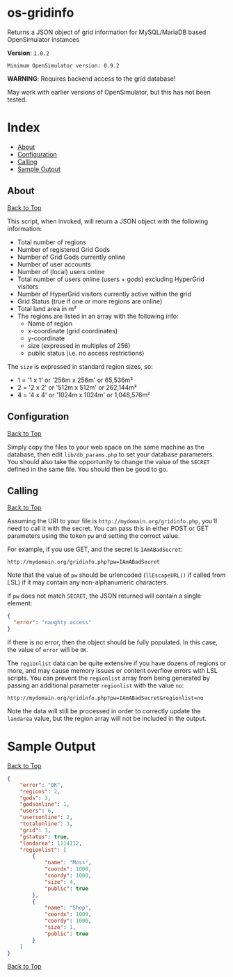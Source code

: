 # os-gridinfo
Returns a JSON object of grid information for MySQL/MariaDB based OpenSimulator instances

**Version**: `1.0.2`
```
Minimum OpenSimulator version: 0.9.2
```
**WARNING**: Requires backend access to the grid database!

May work with earlier versions of OpenSimulator, but this has not been tested.

# Index
- [About](#about)
- [Configuration](#configuration)
- [Calling](#calling)
- [Sample Output](#sample_output)

## About
[Back to Top](#os-gridinfo)

This script, when invoked, will return a JSON object with the following information:
- Total number of regions
- Number of registered Grid Gods
- Number of Grid Gods currently online
- Number of user accounts
- Number of (local) users online
- Total number of users online (users + gods) excluding HyperGrid visitors
- Number of HyperGrid visitors currently active within the grid
- Grid Status (true if one or more regions are online)
- Total land area in m²
- The regions are listed in an array with the following info:
  - Name of region
  - x-coordinate (grid coordinates)
  - y-coordinate
  - size (expressed in multiples of 256)
  - public status (i.e. no access restrictions)

The `size` is expressed in standard region sizes, so:
- 1 = '1 x 1' or '256m x 256m' or 65,536m²
- 2 = '2 x 2' or '512m x 512m' or 262,144m²
- 4 = '4 x 4' or '1024m x 1024m' or 1,048,576m²

## Configuration
[Back to Top](#os-gridinfo)

Simply copy the files to your web space on the same machine as the database, then edit `lib/db_params.php` to set your database parameters. You should also take the opportunity to change the value of the `SECRET` defined in the same file. You should then be good to go.

## Calling
[Back to Top](#os-gridinfo)

Assuming the URI to your file is `http://mydomain.org/gridinfo.php`, you'll need to call it with the secret. You can pass this in either POST or GET parameters using the token `pw` and setting the correct value.

For example, if you use GET, and the secret is `IAmABadSecret`:
```
http://mydomain.org/gridinfo.php?pw=IAmABadSecret
```

Note that the value of `pw` should be urlencoded (`llEscapeURL()` if called from LSL) if it may contain any non-alphanumeric characters.

If `pw` does not match `SECRET`, the JSON returned will contain a single element:
```json
{
  "error": "naughty access"
}
```
If there is no error, then the object should be fully populated. In this case, the value of `error` will be `OK`.

The `regionlist` data can be quite extensive if you have dozens of regions or more, and may cause memory issues or content overflow errors with LSL scripts. You can prevent the `regionlist` array from being generated by passing an additional parameter `regionlist` with the value `no`:
```
http://mydomain.org/gridinfo.php?pw=IAmABadSecret&regionlist=no
```

Note the data will still be processed in order to correctly update the `landarea` value, but the region array will not be included in the output.

# Sample Output
[Back to Top](#os-gridinfo)

```json
{
    "error": "OK",
    "regions": 2,
    "gods": 3,
    "godsonline": 1,
    "users": 6,
    "usersonline": 2,
    "totalonline": 3,
    "grid": 1,
    "gstatus": true,
    "landarea": 1114112,
    "regionlist": [
        {
            "name": "Moss",
            "coordx": 1000,
            "coordy": 1000,
            "size": 4,
            "public": true
        },
        {
            "name": "Shop",
            "coordx": 1009,
            "coordy": 1000,
            "size": 1,
            "public": true
        }
    ]
}
```
[Back to Top](#os-gridinfo)
